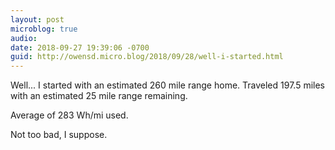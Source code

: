 ```yaml
---
layout: post
microblog: true
audio: 
date: 2018-09-27 19:39:06 -0700
guid: http://owensd.micro.blog/2018/09/28/well-i-started.html
---
```

Well... I started with an estimated 260 mile range home. Traveled 197.5 miles with an estimated 25 mile range remaining. 

Average of 283 Wh/mi used. 

Not too bad, I suppose. 
